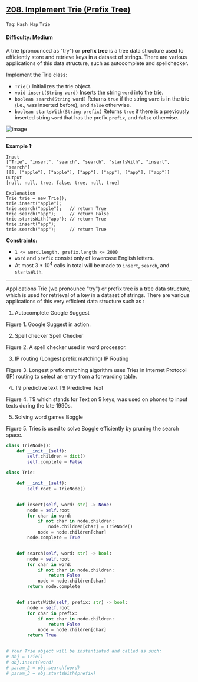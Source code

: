 ## [208. Implement Trie (Prefix Tree)](https://leetcode.com/problems/implement-trie-prefix-tree/)

```Tag```: ```Hash Map``` ```Trie```

#### Difficulty: Medium

A trie (pronounced as "try") or __prefix tree__ is a tree data structure used to efficiently store and retrieve keys in a dataset of strings. There are various applications of this data structure, such as autocomplete and spellchecker.

Implement the Trie class:

- ```Trie()``` Initializes the trie object.
- ```void insert(String word)``` Inserts the string ```word``` into the trie.
- ```boolean search(String word)``` Returns ```true``` if the string ```word``` is in the trie (i.e., was inserted before), and ```false``` otherwise.
- ```boolean startsWith(String prefix)``` Returns ```true``` if there is a previously inserted string ```word``` that has the prefix ```prefix```, and ```false``` otherwise.

![image](https://user-images.githubusercontent.com/35042430/225825552-09d22612-15cc-4aa3-be54-3c65b1ce3e66.png)

---

__Example 1:__
```
Input
["Trie", "insert", "search", "search", "startsWith", "insert", "search"]
[[], ["apple"], ["apple"], ["app"], ["app"], ["app"], ["app"]]
Output
[null, null, true, false, true, null, true]

Explanation
Trie trie = new Trie();
trie.insert("apple");
trie.search("apple");   // return True
trie.search("app");     // return False
trie.startsWith("app"); // return True
trie.insert("app");
trie.search("app");     // return True
```

__Constraints:__

- ```1 <= word.length, prefix.length <= 2000```
- ```word``` and ```prefix``` consist only of lowercase English letters.
- At most 3 * 10<sup>4</sup> calls in total will be made to ```insert```, ```search```, and ```startsWith```.

---

Applications
Trie (we pronounce "try") or prefix tree is a tree data structure, which is used for retrieval of a key in a dataset of strings. There are various applications of this very efficient data structure such as :

1. Autocomplete
Google Suggest

Figure 1. Google Suggest in action.

2. Spell checker
Spell Checker

Figure 2. A spell checker used in word processor.

3. IP routing (Longest prefix matching)
IP Routing

Figure 3. Longest prefix matching algorithm uses Tries in Internet Protocol (IP) routing to select an entry from a forwarding table.

4. T9 predictive text
T9 Predictive Text

Figure 4. T9 which stands for Text on 9 keys, was used on phones to input texts during the late 1990s.

5. Solving word games
Boggle

Figure 5. Tries is used to solve Boggle efficiently by pruning the search space.

```Python
class TrieNode():
    def __init__(self):
        self.children = dict()
        self.complete = False

class Trie:

    def __init__(self):
        self.root = TrieNode()


    def insert(self, word: str) -> None:
        node = self.root
        for char in word:
            if not char in node.children:
                node.children[char] = TrieNode()
            node = node.children[char]
        node.complete = True


    def search(self, word: str) -> bool:
        node = self.root
        for char in word:
            if not char in node.children:
                return False
            node = node.children[char]
        return node.complete


    def startsWith(self, prefix: str) -> bool:
        node = self.root
        for char in prefix:
            if not char in node.children:
                return False
            node = node.children[char]
        return True


# Your Trie object will be instantiated and called as such:
# obj = Trie()
# obj.insert(word)
# param_2 = obj.search(word)
# param_3 = obj.startsWith(prefix)
```
